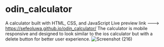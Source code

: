 # odin_calculator
A calculator built with HTML, CSS, and JavaScript
Live preview link ---> https://sefeoluwa.github.io/odin_calculator/
The calculator is mobile responsive and designed to look similar to the ios calculator but with a delete button for better user experience.
![Screenshot (216)](https://user-images.githubusercontent.com/104764597/223121622-2f47eb54-393c-4167-b1f8-9eb19f35213d.png)

